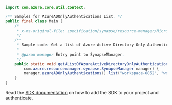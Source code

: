 ```java
import com.azure.core.util.Context;

/** Samples for AzureADOnlyAuthentications List. */
public final class Main {
    /*
     * x-ms-original-file: specification/synapse/resource-manager/Microsoft.Synapse/stable/2021-06-01/examples/ListAzureADOnlyAuthentication.json
     */
    /**
     * Sample code: Get a list of Azure Active Directory Only Authentication property.
     *
     * @param manager Entry point to SynapseManager.
     */
    public static void getAListOfAzureActiveDirectoryOnlyAuthenticationProperty(
        com.azure.resourcemanager.synapse.SynapseManager manager) {
        manager.azureADOnlyAuthentications().list("workspace-6852", "workspace-2080", Context.NONE);
    }
}
```

Read the [SDK documentation](https://github.com/Azure/azure-sdk-for-java/blob/azure-resourcemanager-synapse_1.0.0-beta.6/sdk/synapse/azure-resourcemanager-synapse/README.md) on how to add the SDK to your project and authenticate.
